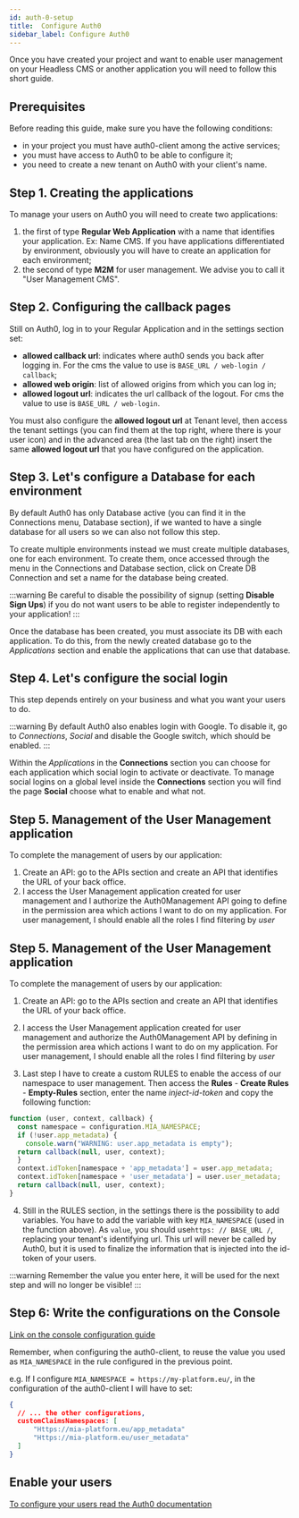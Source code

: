 ```yaml
---
id: auth-0-setup
title:  Configure Auth0
sidebar_label: Configure Auth0
---
```

Once you have created your project and want to enable user management on your Headless CMS or another application you will need to follow this short guide.

## Prerequisites

Before reading this guide, make sure you have the following conditions:

* in your project you must have auth0-client among the active services;
* you must have access to Auth0 to be able to configure it;
* you need to create a new tenant on Auth0 with your client's name.

## Step 1. Creating the applications

To manage your users on Auth0 you will need to create two applications:

1. the first of type **Regular Web Application** with a name that identifies your application. Ex: Name CMS. If you have applications differentiated by environment, obviously you will have to create an application for each environment;
2. the second of type **M2M** for user management. We advise you to call it "User Management CMS".

## Step 2. Configuring the callback pages

Still on Auth0, log in to your Regular Application and in the settings section set:

* **allowed callback url**: indicates where auth0 sends you back after logging in. For the cms the value to use is `BASE_URL / web-login / callback`;
* **allowed web origin**: list of allowed origins from which you can log in;
* **allowed logout url**: indicates the url callback of the logout. For cms the value to use is `BASE_URL / web-login`.

You must also configure the **allowed logout url** at Tenant level, then access the tenant settings (you can find them at the top right, where there is your user icon) and in the advanced area (the last tab on the right) insert the same **allowed logout url** that you have configured on the application.

## Step 3. Let's configure a Database for each environment

By default Auth0 has only Database active (you can find it in the Connections menu, Database section), if we wanted to have a single database for all users so we can also not follow this step.

To create multiple environments instead we must create multiple databases, one for each environment.
To create them, once accessed through the menu in the Connections and Database section, click on Create DB Connection and set a name for the database being created.

:::warning
Be careful to disable the possibility of signup (setting **Disable Sign Ups**) if you do not want users to be able to register independently to your application!
:::

Once the database has been created, you must associate its DB with each application.
To do this, from the newly created database go to the *Applications* section and enable the applications that can use that database.

## Step 4. Let's configure the social login

This step depends entirely on your business and what you want your users to do.

:::warning
By default Auth0 also enables login with Google. To disable it, go to *Connections*, *Social* and disable the Google switch, which should be enabled.
:::

Within the *Applications* in the **Connections** section you can choose for each application which social login to activate or deactivate.
To manage social logins on a global level inside the **Connections** section you will find the page **Social** choose what to enable and what not.

## Step 5. Management of the User Management application

To complete the management of users by our application:

1. Create an API: go to the APIs section and create an API that identifies the URL of your back office.
2. I access the User Management application created for user management and I authorize the Auth0Management API going to define in the permission area which actions I want to do on my application.
For user management, I should enable all the roles I find filtering by *user*

## Step 5. Management of the User Management application

To complete the management of users by our application:

1. Create an API: go to the APIs section and create an API that identifies the URL of your back office.
2. I access the User Management application created for user management and authorize the Auth0Management API by defining in the permission area which actions I want to do on my application.
For user management, I should enable all the roles I find filtering by *user*

3. Last step I have to create a custom RULES to enable the access of our namespace to user management.
Then access the **Rules** - **Create Rules** - **Empty-Rules** section, enter the name *inject-id-token* and copy the following function:

```javascript
function (user, context, callback) {
  const namespace = configuration.MIA_NAMESPACE;
  if (!user.app_metadata) {
    console.warn("WARNING: user.app_metadata is empty");
  return callback(null, user, context);
  }
  context.idToken[namespace + 'app_metadata'] = user.app_metadata;
  context.idToken[namespace + 'user_metadata'] = user.user_metadata;
  return callback(null, user, context);
}
```

4. Still in the RULES section, in the settings there is the possibility to add variables. You have to add the variable with key `MIA_NAMESPACE` (used in the function above). As `value`, you should use` https: // BASE_URL / `, replacing your tenant's identifying url. This url will never be called by Auth0, but it is used to finalize the information that is injected into the id-token of your users.

:::warning
Remember the value you enter here, it will be used for the next step and will no longer be visible!
:::

## Step 6: Write the configurations on the Console

[Link on the console configuration guide](https://docs.mia-platform.eu/runtime_suite/auth0-client/configuration/)

Remember, when configuring the auth0-client, to reuse the value you used as `MIA_NAMESPACE` in the rule configured in the previous point.

e.g.
If I configure `MIA_NAMESPACE = https://my-platform.eu/`, in the configuration of the auth0-client I will have to set:

```Json
{
  // ... the other configurations,
  customClaimsNamespaces: [
      "Https://mia-platform.eu/app_metadata"
      "Https://mia-platform.eu/user_metadata"
  ]
}
```

## Enable your users

[To configure your users read the Auth0 documentation](https://auth0.com/docs/users/guides/manage-users-using-the-dashboard)
